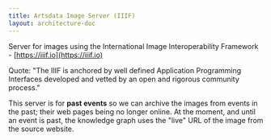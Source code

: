 ```yaml
---
title: Artsdata Image Server (IIIF)
layout: architecture-doc
---
```


Server for images using the International Image Interoperability Framework - [https://iiif.io](https://iiif.io)

Quote: "The IIIF is anchored by well defined Application Programming Interfaces developed and vetted by an open and rigorous community process."

This server is for **past events** so we can archive the images from events in the past; their web pages being no longer online. At the moment, and until an event is past, the knowledge graph uses the "live" URL of the image from the source website.
